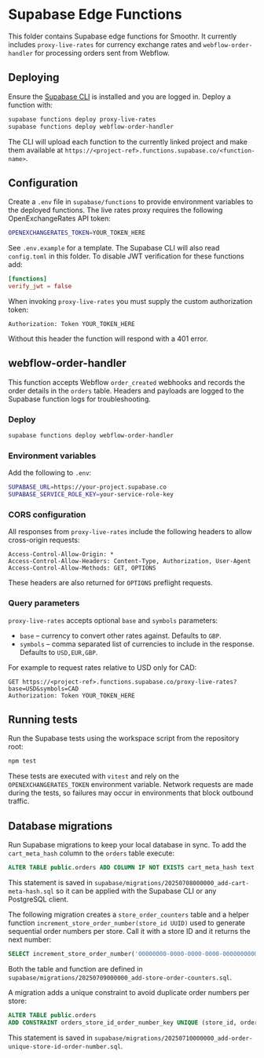 # Supabase Edge Functions

This folder contains Supabase edge functions for Smoothr. It currently includes
`proxy-live-rates` for currency exchange rates and `webflow-order-handler` for
processing orders sent from Webflow.

## Deploying

Ensure the [Supabase CLI](https://supabase.com/docs/guides/cli) is installed and you are logged in.
Deploy a function with:

```bash
supabase functions deploy proxy-live-rates
supabase functions deploy webflow-order-handler
```

The CLI will upload each function to the currently linked project and make them
available at `https://<project-ref>.functions.supabase.co/<function-name>`.

## Configuration

Create a `.env` file in `supabase/functions` to provide environment variables to
the deployed functions. The live rates proxy requires the following OpenExchangeRates API
token:

```bash
OPENEXCHANGERATES_TOKEN=YOUR_TOKEN_HERE
```

See `.env.example` for a template. The Supabase CLI will also read `config.toml`
in this folder. To disable JWT verification for these functions add:

```toml
[functions]
verify_jwt = false
```

When invoking `proxy-live-rates` you must supply the custom authorization token:

```http
Authorization: Token YOUR_TOKEN_HERE
```

Without this header the function will respond with a 401 error.

## webflow-order-handler

This function accepts Webflow `order_created` webhooks and records the order
details in the `orders` table. Headers and payloads are logged to the Supabase
function logs for troubleshooting.

### Deploy

```bash
supabase functions deploy webflow-order-handler
```

### Environment variables

Add the following to `.env`:

```bash
SUPABASE_URL=https://your-project.supabase.co
SUPABASE_SERVICE_ROLE_KEY=your-service-role-key
```

### CORS configuration

All responses from `proxy-live-rates` include the following headers to allow cross-origin requests:

```
Access-Control-Allow-Origin: *
Access-Control-Allow-Headers: Content-Type, Authorization, User-Agent
Access-Control-Allow-Methods: GET, OPTIONS
```

These headers are also returned for `OPTIONS` preflight requests.

### Query parameters

`proxy-live-rates` accepts optional `base` and `symbols` parameters:

- `base` – currency to convert other rates against. Defaults to `GBP`.
- `symbols` – comma separated list of currencies to include in the response. Defaults to `USD,EUR,GBP`.

For example to request rates relative to USD only for CAD:

```http
GET https://<project-ref>.functions.supabase.co/proxy-live-rates?base=USD&symbols=CAD
Authorization: Token YOUR_TOKEN_HERE
```


## Running tests

Run the Supabase tests using the workspace script from the repository root:

```bash
npm test
```

These tests are executed with `vitest` and rely on the `OPENEXCHANGERATES_TOKEN` environment variable. Network requests are made during the tests, so failures may occur in environments that block outbound traffic.

## Database migrations

Run Supabase migrations to keep your local database in sync. To add the
`cart_meta_hash` column to the `orders` table execute:

```sql
ALTER TABLE public.orders ADD COLUMN IF NOT EXISTS cart_meta_hash text;
```

This statement is saved in
`supabase/migrations/20250708000000_add-cart-meta-hash.sql` so it can be applied
with the Supabase CLI or any PostgreSQL client.

The following migration creates a `store_order_counters` table and a helper
function `increment_store_order_number(store_id UUID)` used to generate
sequential order numbers per store. Call it with a store ID and it returns the
next number:

```sql
SELECT increment_store_order_number('00000000-0000-0000-0000-000000000000');
```

Both the table and function are defined in
`supabase/migrations/20250709000000_add-store-order-counters.sql`.

A migration adds a unique constraint to avoid duplicate order numbers per store:

```sql
ALTER TABLE public.orders
ADD CONSTRAINT orders_store_id_order_number_key UNIQUE (store_id, order_number);
```

This statement is saved in
`supabase/migrations/20250710000000_add-order-unique-store-id-order-number.sql`.

